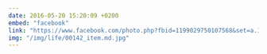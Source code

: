 ```yaml
---
date: 2016-05-20 15:20:09 +0200
embed: "facebook"
link: "https://www.facebook.com/photo.php?fbid=1199029750107568&set=a.104335782910309.8361.100000016644208&type=3&theater"
img: "/img/life/00142_item.md.jpg"
---
```

